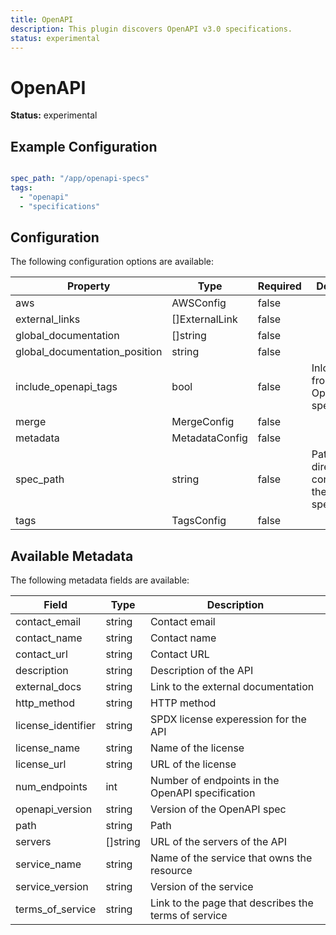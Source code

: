 ```yaml
---
title: OpenAPI
description: This plugin discovers OpenAPI v3.0 specifications.
status: experimental
---
```


# OpenAPI

**Status:** experimental

## Example Configuration

```yaml

spec_path: "/app/openapi-specs"
tags:
  - "openapi"
  - "specifications"

```

## Configuration
The following configuration options are available:

| Property | Type | Required | Description |
|----------|------|----------|-------------|
| aws | AWSConfig | false |  |
| external_links | []ExternalLink | false |  |
| global_documentation | []string | false |  |
| global_documentation_position | string | false |  |
| include_openapi_tags | bool | false | Inlcude tags from OpenAPI specification |
| merge | MergeConfig | false |  |
| metadata | MetadataConfig | false |  |
| spec_path | string | false | Path to the directory containing the OpenAPI specifications |
| tags | TagsConfig | false |  |

## Available Metadata

The following metadata fields are available:

| Field | Type | Description |
|-------|------|-------------|
| contact_email | string | Contact email |
| contact_name | string | Contact name |
| contact_url | string | Contact URL |
| description | string | Description of the API |
| external_docs | string | Link to the external documentation |
| http_method | string | HTTP method |
| license_identifier | string | SPDX license experession for the API |
| license_name | string | Name of the license |
| license_url | string | URL of the license |
| num_endpoints | int | Number of endpoints in the OpenAPI specification |
| openapi_version | string | Version of the OpenAPI spec |
| path | string | Path |
| servers | []string | URL of the servers of the API |
| service_name | string | Name of the service that owns the resource |
| service_version | string | Version of the service |
| terms_of_service | string | Link to the page that describes the terms of service |